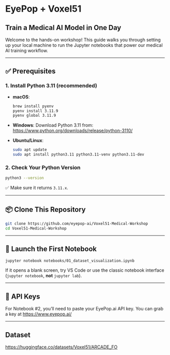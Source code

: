 # EyePop + Voxel51 
## Train a Medical AI Model in One Day


Welcome to the hands-on workshop! This guide walks you through setting up your local machine to run the Jupyter notebooks that power our medical AI training workflow.

---

## ✅ Prerequisites

### 1. Install Python 3.11 (recommended)

- **macOS**:
  ```bash
  brew install pyenv
  pyenv install 3.11.9
  pyenv global 3.11.9
  ```

- **Windows**:
  Download Python 3.11 from: https://www.python.org/downloads/release/python-3110/

- **Ubuntu/Linux**:
  ```bash
  sudo apt update
  sudo apt install python3.11 python3.11-venv python3.11-dev
  ```

### 2. Check Your Python Version
```bash
python3 --version
```
✅ Make sure it returns `3.11.x`.

---

## 📦 Clone This Repository

```bash
git clone https://github.com/eyepop-ai/Voxel51-Medical-Workshop
cd Voxel51-Medical-Workshop
```

---

## 🚀 Launch the First Notebook

```bash
jupyter notebook notebooks/01_dataset_visualization.ipynb
```

If it opens a blank screen, try VS Code or use the classic notebook interface (`jupyter notebook`, **not** `jupyter lab`).

---

## 🔐 API Keys

For Notebook #2, you’ll need to paste your EyePop.ai API key. You can grab a key at https://www.eyepop.ai/

---

## Dataset

https://huggingface.co/datasets/Voxel51/ARCADE_FO